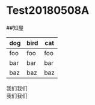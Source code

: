 # Test20180508A

##知屋

dog | bird | cat 
----|------|---- 
foo | foo  | foo
bar | bar  | bar 
baz | baz  | baz

我们我们  
我们我们
